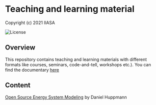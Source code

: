 # Teaching and learning material

Copyright (c) 2021 IIASA

![License](https://img.shields.io/github/license/iiasa/teaching)

## Overview

This repository contains teaching and learning materials with different formats like courses, seminars, code-and-tell, workshops etc.). You can find the documentary [here](https://iiasateaching.readthedocs.io/en/latest/)

## Content

[Open Source Energy System Modeling](https://data.ece.iiasa.ac.at/teaching/) by Daniel Huppmann
